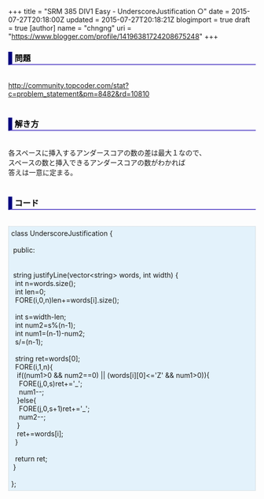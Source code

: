 +++
title = "SRM 385 DIV1 Easy - UnderscoreJustification ○"
date = 2015-07-27T20:18:00Z
updated = 2015-07-27T20:18:21Z
blogimport = true
draft = true
[author]
	name = "chngng"
	uri = "https://www.blogger.com/profile/14196381724208675248"
+++

<div dir="ltr" style="text-align: left;" trbidi="on"><h3 style="border-bottom: 2px solid slateblue; border-left: 8px solid navy; color: black; padding: 0px 0px 1px 5px;">問題 <br /></h3><br /><a href="http://community.topcoder.com/stat?c=problem_statement&amp;pm=8482&amp;rd=10810" target="_blank">http://community.topcoder.com/stat?c=problem_statement&amp;pm=8482&amp;rd=10810</a><br /><br /><h3 style="border-bottom: 2px solid slateblue; border-left: 8px solid navy; color: black; padding: 0px 0px 1px 5px;">解き方 </h3><br />各スペースに挿入するアンダースコアの数の差は最大１なので、<br />スペースの数と挿入できるアンダースコアの数がわかれば<br />答えは一意に定まる。<br /><br /><h3 style="border-bottom: 2px solid slateblue; border-left: 8px solid navy; color: black; padding: 0px 0px 1px 5px;">コード </h3><br /><div style="background-color: #e3f2fb; border: 1px dotted #CCCCCC; padding: 5px;">class UnderscoreJustification {<br /><br /><span class="Apple-tab-span" style="white-space: pre;"> </span>public:<br /><br /><br /><span class="Apple-tab-span" style="white-space: pre;"> </span>string justifyLine(vector&lt;string&gt; words, int width) {<br /><span class="Apple-tab-span" style="white-space: pre;">  </span>int n=words.size();<br /><span class="Apple-tab-span" style="white-space: pre;">  </span>int len=0;<br /><span class="Apple-tab-span" style="white-space: pre;">  </span>FORE(i,0,n)len+=words[i].size();<br /><br /><span class="Apple-tab-span" style="white-space: pre;">  </span>int s=width-len;<br /><span class="Apple-tab-span" style="white-space: pre;">  </span>int num2=s%(n-1);<br /><span class="Apple-tab-span" style="white-space: pre;">  </span>int num1=(n-1)-num2;<br /><span class="Apple-tab-span" style="white-space: pre;">  </span>s/=(n-1);<br /><br /><span class="Apple-tab-span" style="white-space: pre;">  </span>string ret=words[0];<br /><span class="Apple-tab-span" style="white-space: pre;">  </span>FORE(i,1,n){<br /><span class="Apple-tab-span" style="white-space: pre;">   </span>if((num1&gt;0 &amp;&amp; num2==0) || (words[i][0]&lt;='Z' &amp;&amp; num1&gt;0)){<br /><span class="Apple-tab-span" style="white-space: pre;">    </span>FORE(j,0,s)ret+='_';<br /><span class="Apple-tab-span" style="white-space: pre;">    </span>num1--;<br /><span class="Apple-tab-span" style="white-space: pre;">   </span>}else{<br /><span class="Apple-tab-span" style="white-space: pre;">    </span>FORE(j,0,s+1)ret+='_';<br /><span class="Apple-tab-span" style="white-space: pre;">    </span>num2--;<br /><span class="Apple-tab-span" style="white-space: pre;">   </span>}<br /><span class="Apple-tab-span" style="white-space: pre;">   </span>ret+=words[i];<br /><span class="Apple-tab-span" style="white-space: pre;">  </span>}<br /><br /><span class="Apple-tab-span" style="white-space: pre;">  </span>return ret;<br /><span class="Apple-tab-span" style="white-space: pre;"> </span>}<br /><br />};</div></div>
